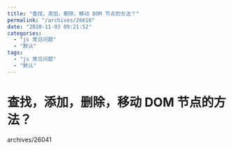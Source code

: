 ```yaml
---
title: "查找，添加，删除，移动 DOM 节点的方法？"
permalink: "/archives/26616"
date: "2020-11-03 09:21:52"
categories: 
  - "js 常见问题"
  - "默认"
tags: 
  - "js 常见问题"
  - "默认"
---
```


# 查找，添加，删除，移动 DOM 节点的方法？

archives/26041
